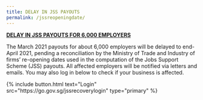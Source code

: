 ```yaml
---
title: DELAY IN JSS PAYOUTS
permalink: /jssreopeningdate/
---
```


**<ins>DELAY IN JSS PAYOUTS FOR 6,000 EMPLOYERS</ins>**

The March 2021 payouts for about 6,000 employers will be delayed to end-April 2021, pending a reconciliation by the Ministry of Trade and Industry of firms’ re-opening dates used in the computation of the Jobs Support Scheme (JSS) payouts. All affected employers will be notified via letters and emails. You may also log in below to check if your business is affected. 

<p>
{% include button.html text="Login" src="https://go.gov.sg/jssrecoverylogin" type="primary" %}
</p>

<style>
.navbar>.bp-container{
display: none
}

.bp-footer.top-section{
display: none
}

.bp-footer{
display: none
}

.bp-breadcrumb{
display: none
}
</style>
